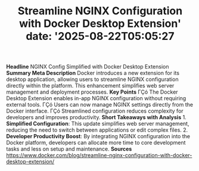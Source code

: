 ﻿---
title: "Streamline NGINX Configuration with Docker Desktop Extension'
date: '2025-08-22T05:05:27"
category: "Markets"
summary: ""
slug: "streamline nginx configuration with docker desktop extension"
source_urls:
  - "https://www.docker.com/blog/streamline-nginx-configuration-with-docker-desktop-extension/"
seo:
  title: "Streamline NGINX Configuration with Docker Desktop Extension | Hash n Hedge'
  description: '"
  keywords: ["news", "markets", "brief"]
---
**Headline** NGINX Config Simplified with Docker Desktop Extension  **Summary Meta Description** Docker introduces a new extension for its desktop application, allowing users to streamline NGINX configuration directly within the platform. This enhancement simplifies web server management and deployment processes.  **Key Points**  ΓÇó The Docker Desktop Extension enables in-app NGINX configuration without requiring external tools. ΓÇó Users can now manage NGINX settings directly from the Docker interface. ΓÇó Streamlined configuration reduces complexity for developers and improves productivity.  **Short Takeaways with Analysis** 1. **Simplified Configuration**: This update simplifies web server management, reducing the need to switch between applications or edit complex files. 2. **Developer Productivity Boost**: By integrating NGINX configuration into the Docker platform, developers can allocate more time to core development tasks and less on setup and maintenance.  **Sources** https://www.docker.com/blog/streamline-nginx-configuration-with-docker-desktop-extension/ 
